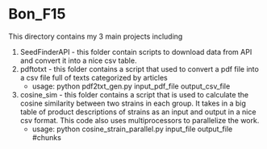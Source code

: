 # Bon_F15
This directory contains my 3 main projects including
1) SeedFinderAPI - this folder contain scripts to download data from API and convert it into a nice csv table.
2) pdftotxt - this folder contains a script that used to convert a pdf file into a csv file full of texts categorized by articles
	- usage: python pdf2txt_gen.py input_pdf_file output_csv_file
3) cosine_sim - this folder contains a script that is used to calculate the cosine similarity between two strains in each group. It takes in a big table of product descriptions of strains as an input and output in a nice csv format. This code also uses multiprocessors to parallelize the work.
	- usage: python cosine_strain_parallel.py input_file output_file #chunks
